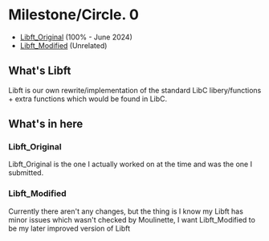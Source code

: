 # Milestone/Circle. 0

- [Libft_Original](https://github.com/vbrabandt2005/42_Wolfsburg-VB/tree/main/Libft-2024) (100% - June 2024)
- [Libft_Modified](https://github.com/vbrabandt2005/42_Wolfsburg-VB/tree/main/Circle_0-June2024/Libft_Modified-2024) (Unrelated)

## What's Libft

Libft is our own rewrite/implementation of the standard LibC libery/functions + extra functions which would be found in LibC.

## What's in here

### Libft_Original

Libft_Original is the one I actually worked on at the time and was the one I submitted.

### Libft_Modified

Currently there aren't any changes, but the thing is I know my Libft has minor issues which wasn't checked by Moulinette, I want Libft_Modified to be my later improved version of Libft
